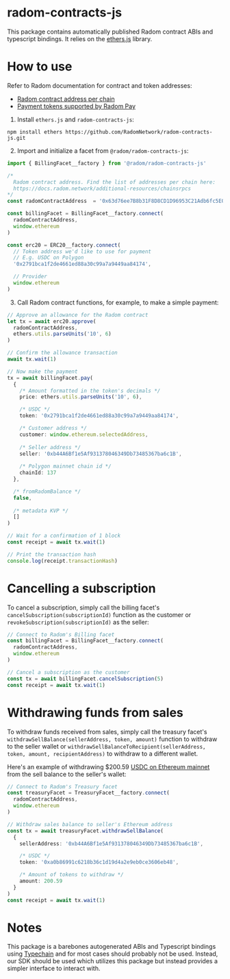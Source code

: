 # radom-contracts-js
This package contains automatically published Radom contract ABIs and typescript bindings. It relies on the [ethers.js](https://github.com/ethers-io/ethers.js/) library.

# How to use
Refer to Radom documentation for contract and token addresses:

* [Radom contract address per chain](https://docs.radom.network/additional-resources/chainsrpcs)
* [Payment tokens supported by Radom Pay](https://docs.radom.network/additional-resources/chainstokens)

1. Install `ethers.js` and `radom-contracts-js`:
```
npm install ethers https://github.com/RadomNetwork/radom-contracts-js.git
```

2. Import and initialize a facet from `@radom/radom-contracts-js`:
```typescript
import { BillingFacet__factory } from '@radom/radom-contracts-js'

/*
  Radom contract address. Find the list of addresses per chain here:
  https://docs.radom.network/additional-resources/chainsrpcs
*/
const radomContractAddress  = '0x63d76ee7B8b31F8D8CD1D96953C21Adb6fc5E028'

const billingFacet = BillingFacet__factory.connect(
  radomContractAddress,
  window.ethereum
)

const erc20 = ERC20__factory.connect(
  // Token address we'd like to use for payment
  // E.g. USDC on Polygon
  '0x2791bca1f2de4661ed88a30c99a7a9449aa84174',

  // Provider
  window.ethereum
)
```

3. Call Radom contract functions, for example, to make a simple payment:
```typescript
// Approve an allowance for the Radom contract
let tx = await erc20.approve(
  radomContractAddress,
  ethers.utils.parseUnits('10', 6)
)

// Confirm the allowance transaction
await tx.wait(1)

// Now make the payment
tx = await billingFacet.pay(
  {
    /* Amount formatted in the token's decimals */
    price: ethers.utils.parseUnits('10', 6),

    /* USDC */
    token: '0x2791bca1f2de4661ed88a30c99a7a9449aa84174',

    /* Customer address */
    customer: window.ethereum.selectedAddress,
    
    /* Seller address */
    seller: '0xb44A6Bf1e5Af931378046349Db73485367ba6c1B',
    
    /* Polygon mainnet chain id */
    chainId: 137
  },

  /* fromRadomBalance */
  false,
  
  /* metadata KVP */
  []
)

// Wait for a confirmation of 1 block
const receipt = await tx.wait(1)

// Print the transaction hash
console.log(receipt.transactionHash)
```

# Cancelling a subscription
To cancel a subscription, simply call the billing facet's `cancelSubscription(subscriptionId)` function as the customer or `revokeSubscription(subscriptionId)` as the seller:
```typescript
// Connect to Radom's Billing facet
const billingFacet = BillingFacet__factory.connect(
  radomContractAddress,
  window.ethereum
)

// Cancel a subscription as the customer
const tx = await billingFacet.cancelSubscription(5)
const receipt = await tx.wait(1)
```

# Withdrawing funds from sales
To withdraw funds received from sales, simply call the treasury facet's `withdrawSellBalance(sellerAddress, token, amount)` function to withdraw to the seller wallet or `withdrawSellBalanceToRecipient(sellerAddress, token, amount, recipientAddress)` to withdraw to a different wallet.

Here's an example of withdrawing $200.59 [USDC on Ethereum mainnet](https://etherscan.io/token/0xa0b86991c6218b36c1d19d4a2e9eb0ce3606eb48) from the sell balance to the seller's wallet:
```typescript
// Connect to Radom's Treasury facet
const treasuryFacet = TreasuryFacet__factory.connect(
  radomContractAddress,
  window.ethereum
)

// Withdraw sales balance to seller's Ethereum address
const tx = await treasuryFacet.withdrawSellBalance(
  {
    sellerAddress: '0xb44A6Bf1e5Af931378046349Db73485367ba6c1B',

    /* USDC */
    token: '0xa0b86991c6218b36c1d19d4a2e9eb0ce3606eb48',

    /* Amount of tokens to withdraw */
    amount: 200.59
  }
)
const receipt = await tx.wait(1)
```

# Notes
This package is a barebones autogenerated ABIs and Typescript bindings using [Typechain](https://www.npmjs.com/package/@typechain/hardhat) and for most cases should probably not be used. Instead, our SDK should be used which utilizes this package but instead provides a simpler interface to interact with.
